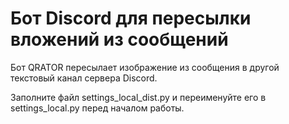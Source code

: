 # Бот Discord для пересылки вложений из сообщений
Бот QRATOR пересылает изображение из сообщения в другой текстовый канал сервера Discord.

Заполните файл settings_local_dist.py и переименуйте его в settings_local.py перед началом работы.
